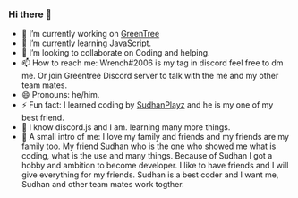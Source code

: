 ### Hi there 👋

- 🔭 I’m currently working on [GreenTree](https://greentree.cf)
- 🌱 I’m currently learning JavaScript.
- 👯 I’m looking to collaborate on Coding and helping.
- 📫 How to reach me: Wrench#2006 is my tag in discord feel free to dm me. Or join Greentree Discord server to talk with the me and my other team mates.
- 😄 Pronouns: he/him.
- ⚡ Fun fact: I learned coding by [SudhanPlayz](https://github.com/SudhanPlayz) and he is my one of my best friend.
- 🔰 I know discord.js and I am. learning many more things.
- 🏁 A small intro of me: I love my family and friends and my friends are my family too. My friend Sudhan who is the one who showed me what is coding, what is the use and many things. Because of Sudhan I got a hobby and ambition to become developer. I like to have friends and I will give everything for my friends. Sudhan is a best coder and I want me, Sudhan and other team mates work togther.
